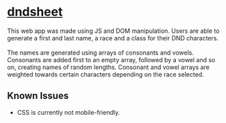 # [dndsheet](https://alxjnr.github.io/dndsheet/)

This web app was made using JS and DOM manipulation. Users are able to generate a first and last name, a race and a class for their DND characters. 
<br>
<br>
The names are generated using arrays of consonants and vowels. Consonants are added first to an empty array, followed by a vowel and so on, creating names of random lengths. Consonant and vowel arrays are weighted towards certain characters depending on the race selected.

## Known Issues

- CSS is currently not mobile-friendly.
